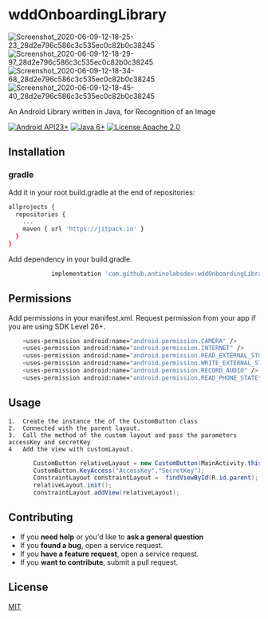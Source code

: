 # wddOnboardingLibrary
![Screenshot_2020-06-09-12-18-25-23_28d2e796c586c3c535ec0c82b0c38245](https://user-images.githubusercontent.com/51435895/84117013-82643e00-aa4e-11ea-8b20-772366fdaf7f.jpg)  ![Screenshot_2020-06-09-12-18-29-97_28d2e796c586c3c535ec0c82b0c38245](https://user-images.githubusercontent.com/51435895/84117535-4bdaf300-aa4f-11ea-936f-62bf72bae6ef.jpg)  ![Screenshot_2020-06-09-12-18-34-68_28d2e796c586c3c535ec0c82b0c38245](https://user-images.githubusercontent.com/51435895/84118436-a032a280-aa50-11ea-832d-3f9aa2dfe9f2.jpg)    ![Screenshot_2020-06-09-12-18-45-40_28d2e796c586c3c535ec0c82b0c38245](https://user-images.githubusercontent.com/51435895/84118066-197dc580-aa50-11ea-9a25-481e10018330.jpg)


An Android Library written in Java, for Recognition of an Image 

[![Android API23+](https://img.shields.io/badge/Android-API_23+-green.svg)]()
  [![Java 6+](https://img.shields.io/badge/Java-6+-red.svg)]()
  [![License Apache 2.0](https://img.shields.io/badge/license-Apache%20License%202.0-red.svg)]()

## Installation

### gradle

Add it in your root build.gradle at the end of repositories:

```bash
allprojects {
  repositories {
	...
	maven { url 'https://jitpack.io' }
  }
}
```

Add dependency in your build.gradle.

```bash
	        implementation 'com.github.antinolabsdev:wddOnboardingLibrary:1.0'

```

## Permissions
Add permissions in your manifest.xml. Request permission from your app if you are using SDK Level 26+.

```bash
    <uses-permission android:name="android.permission.CAMERA" />
    <uses-permission android:name="android.permission.INTERNET" />
    <uses-permission android:name="android.permission.READ_EXTERNAL_STORAGE" />
    <uses-permission android:name="android.permission.WRITE_EXTERNAL_STORAGE" />
    <uses-permission android:name="android.permission.RECORD_AUDIO" />
    <uses-permission android:name="android.permission.READ_PHONE_STATE" />
```

## Usage

	1.  Create the instance the of the CustomButton class
	2.  Connected with the parent layout.
	3.  Call the method of the custom layout and pass the parameters accessKey and secretKey
	4   Add the view with customLayout.

```java
       CustomButton relativeLayout = new CustomButton(MainActivity.this);
       CustomButton.KeyAccess("AccessKey","SecretKey");
       ConstraintLayout constraintLayout =  findViewById(R.id.parent);
       relativeLayout.init();
       constraintLayout.addView(relativeLayout);
 ```
 
 ## Contributing

- If you **need help** or you'd like to **ask a general question**
- If you **found a bug**, open a service request.
- If you **have a feature request**, open a service request.
- If you **want to contribute**, submit a pull request.
 
 ## License
[MIT](https://choosealicense.com/licenses/mit/)

